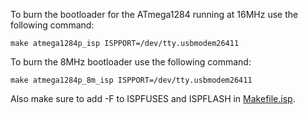 To burn the bootloader for the ATmega1284 running at 16MHz use the following command:

```
make atmega1284p_isp ISPPORT=/dev/tty.usbmodem26411
```

To burn the 8MHz bootloader use the following command:

```
make atmega1284p_8m_isp ISPPORT=/dev/tty.usbmodem26411
```

Also make sure to add -F to ISPFUSES and ISPFLASH in [Makefile.isp](Makefile.isp).